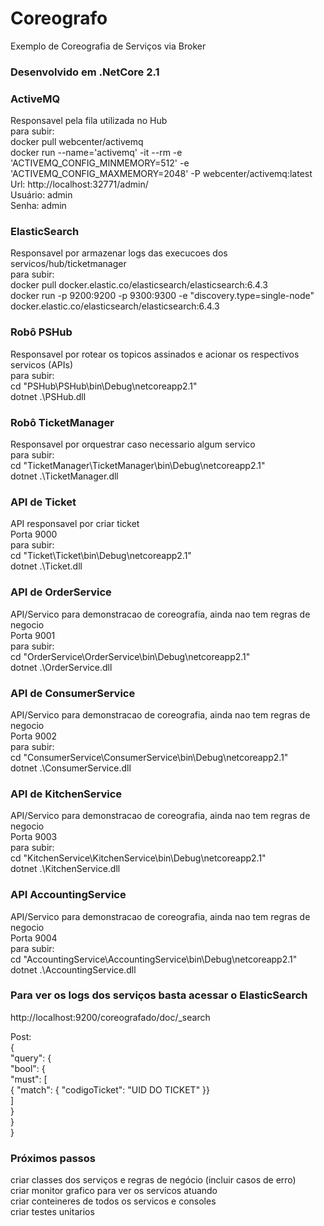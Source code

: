 # Coreografo
Exemplo de Coreografia de Serviços via Broker

### Desenvolvido em .NetCore 2.1

### ActiveMQ<br/>
Responsavel pela fila utilizada no Hub<br/>
para subir:<br/>
docker pull webcenter/activemq<br/>
docker run --name='activemq' -it --rm -e 'ACTIVEMQ_CONFIG_MINMEMORY=512' -e 'ACTIVEMQ_CONFIG_MAXMEMORY=2048' -P webcenter/activemq:latest<br/>
Url: http://localhost:32771/admin/<br/>
Usuário: admin<br/>
Senha: admin

### ElasticSearch<br/>
Responsavel por armazenar logs das execucoes dos servicos/hub/ticketmanager<br/>
para subir:<br/>
docker pull docker.elastic.co/elasticsearch/elasticsearch:6.4.3<br/>
docker run -p 9200:9200 -p 9300:9300 -e "discovery.type=single-node" docker.elastic.co/elasticsearch/elasticsearch:6.4.3

### Robô PSHub<br/>
Responsavel por rotear os topicos assinados e acionar os respectivos servicos (APIs)<br/>
para subir:<br/>
cd "PSHub\PSHub\bin\Debug\netcoreapp2.1"<br/>
dotnet .\PSHub.dll

### Robô TicketManager<br/>
Responsavel por orquestrar caso necessario algum servico<br/>
para subir:<br/>
cd "TicketManager\TicketManager\bin\Debug\netcoreapp2.1"<br/>
dotnet .\TicketManager.dll

### API de Ticket<br/>
API responsavel por criar ticket<br/>
Porta 9000<br/>
para subir:<br/>
cd "Ticket\Ticket\bin\Debug\netcoreapp2.1"<br/>
dotnet .\Ticket.dll

### API de OrderService<br/>
API/Servico para demonstracao de coreografia, ainda nao tem regras de negocio<br/>
Porta 9001<br/>
para subir:<br/>
cd "OrderService\OrderService\bin\Debug\netcoreapp2.1"<br/>
dotnet .\OrderService.dll

### API de ConsumerService<br/>
API/Servico para demonstracao de coreografia, ainda nao tem regras de negocio<br/>
Porta 9002<br/>
para subir:<br/>
cd "ConsumerService\ConsumerService\bin\Debug\netcoreapp2.1"<br/>
dotnet .\ConsumerService.dll

### API de KitchenService<br/>
API/Servico para demonstracao de coreografia, ainda nao tem regras de negocio<br/>
Porta 9003<br/>
para subir:<br/>
cd "KitchenService\KitchenService\bin\Debug\netcoreapp2.1"<br/>
dotnet .\KitchenService.dll

### API AccountingService<br/>
API/Servico para demonstracao de coreografia, ainda nao tem regras de negocio<br/>
Porta 9004<br/>
para subir:<br/>
cd "AccountingService\AccountingService\bin\Debug\netcoreapp2.1"<br/>
dotnet .\AccountingService.dll

### Para ver os logs dos serviços basta acessar o ElasticSearch<br/>
   http://localhost:9200/coreografado/doc/_search<br/>

Post: <br/>
{<br/>
  "query": { <br/>
    "bool": { <br/>
      "must": [<br/>
        { "match": { "codigoTicket": "UID DO TICKET" }}  <br/>
      ]<br/>
    }<br/>
  }<br/>
}<br/>

### Próximos passos<br/>
   criar classes dos serviços e regras de negócio (incluir casos de erro)<br/>
   criar monitor grafico para ver os servicos atuando<br/>
   criar conteineres de todos os servicos e consoles   <br/>
   criar testes unitarios
